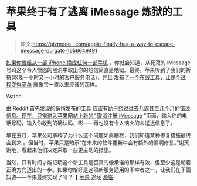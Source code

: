 # 苹果终于有了逃离 iMessage 炼狱的工具

> 原文:[https://gizmodo . com/apple-finally-has-a-way-to-escape-imessage-purgato-1656649491](https://gizmodo.com/apple-finally-has-a-way-to-escape-from-imessage-purgato-1656649491)

[如果你曾经从一部 iPhone 换成任何一部手机](http://gizmodo.com/when-apple-damns-your-texts-to-imessage-purgatory-1575937398) ，你就会知道，从死寂的 iMessage 号码这个令人愤怒的黑洞中取出你的短信简直是地狱。最终，苹果听到了我们的祈祷(以及一小时又一小时的客户服务电话)，并且 [发布了一个在线工具，让整个过程变得简单](https://selfsolve.apple.com/deregister-imessage) 就像它一直以来应该的那样。

Watch

由 Reddit 首先发现的悄悄发布的工具 [应该有助于绕过过去几周甚至几个月的错过信息。现在，只需进入苹果网站上新的“](http://www.reddit.com/r/apple/comments/2lssd2/apple_just_released_a_tool_for_you_to_deregister/) [取消注册 iMessage](https://selfsolve.apple.com/deregister-imessage) ”页面，输入你的电话号码，输入你收到的确认码，嘭——再也没有令人恼火的未送达信息了。

早在五月，苹果公司解释了为什么这个问题如此糟糕，我们知道某种修复措施最终会到来 。但当时，苹果只是暗示“在未来的软件更新中会有额外的漏洞修复。”谢天谢地，看起来他们决定采取一些更主动的措施。

当然，只有时间才能证明这个新工具是否真的像承诺的那样有效，但至少这是朝着正确方向迈出的一步。如果你恰好是这项新服务适用的不幸者之一，让我们在下面知道——苹果最终实现了吗？【 [苹果](https://selfsolve.apple.com/deregister-imessage) 途经 [濒临](http://www.theverge.com/2014/11/9/7183507/apple-tool-deregister-imessage-phone-numbers-released)